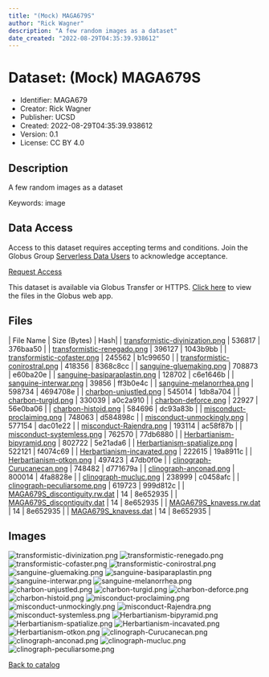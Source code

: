 ```yaml
---
title: "(Mock) MAGA679S"
author: "Rick Wagner"
description: "A few random images as a dataset"
date_created: "2022-08-29T04:35:39.938612"
---
```

# Dataset: (Mock) MAGA679S
- Identifier: MAGA679
- Creator: Rick Wagner
- Publisher: UCSD
- Created: 2022-08-29T04:35:39.938612
- Version: 0.1
- License: CC BY 4.0


## Description
A few random images as a dataset

Keywords: image


## Data Access
Access to this dataset requires accepting terms and conditions. Join the Globus Group [Serverless Data Users](https://app.globus.org/groups/260da91f-3496-11ed-b941-972795fc9504) to acknowledge acceptance.

[Request Access](https://app.globus.org/groups/260da91f-3496-11ed-b941-972795fc9504/join)

This dataset is available via Globus Transfer or HTTPS.
[Click here](https://app.globus.org/file-manager?origin_id=6528bad5-bc02-497d-8a4f-a38547d0e72a&origin_path=/serverless/allusers/MAGA679/) to view the files in the Globus web app.


## Files

| File Name | Size (Bytes) | Hash|
| [transformistic-divinization.png](https://g-b0978f.0ed28.75bc.data.globus.org/serverless/allusers/MAGA679/transformistic-divinization.png) | 536817 | 376baa50 |
| [transformistic-renegado.png](https://g-b0978f.0ed28.75bc.data.globus.org/serverless/allusers/MAGA679/transformistic-renegado.png) | 396127 | 1043b9bb |
| [transformistic-cofaster.png](https://g-b0978f.0ed28.75bc.data.globus.org/serverless/allusers/MAGA679/transformistic-cofaster.png) | 245562 | b1c99650 |
| [transformistic-conirostral.png](https://g-b0978f.0ed28.75bc.data.globus.org/serverless/allusers/MAGA679/transformistic-conirostral.png) | 418356 | 8368c8cc |
| [sanguine-gluemaking.png](https://g-b0978f.0ed28.75bc.data.globus.org/serverless/allusers/MAGA679/sanguine-gluemaking.png) | 708873 | e60ba20e |
| [sanguine-basiparaplastin.png](https://g-b0978f.0ed28.75bc.data.globus.org/serverless/allusers/MAGA679/sanguine-basiparaplastin.png) | 128702 | c6e1646b |
| [sanguine-interwar.png](https://g-b0978f.0ed28.75bc.data.globus.org/serverless/allusers/MAGA679/sanguine-interwar.png) | 39856 | ff3b0e4c |
| [sanguine-melanorrhea.png](https://g-b0978f.0ed28.75bc.data.globus.org/serverless/allusers/MAGA679/sanguine-melanorrhea.png) | 598734 | 4694708e |
| [charbon-unjustled.png](https://g-b0978f.0ed28.75bc.data.globus.org/serverless/allusers/MAGA679/charbon-unjustled.png) | 545014 | 1db8a704 |
| [charbon-turgid.png](https://g-b0978f.0ed28.75bc.data.globus.org/serverless/allusers/MAGA679/charbon-turgid.png) | 330039 | a0c2a910 |
| [charbon-deforce.png](https://g-b0978f.0ed28.75bc.data.globus.org/serverless/allusers/MAGA679/charbon-deforce.png) | 22927 | 56e0ba06 |
| [charbon-histoid.png](https://g-b0978f.0ed28.75bc.data.globus.org/serverless/allusers/MAGA679/charbon-histoid.png) | 584696 | dc93a83b |
| [misconduct-proclaiming.png](https://g-b0978f.0ed28.75bc.data.globus.org/serverless/allusers/MAGA679/misconduct-proclaiming.png) | 748063 | d584898c |
| [misconduct-unmockingly.png](https://g-b0978f.0ed28.75bc.data.globus.org/serverless/allusers/MAGA679/misconduct-unmockingly.png) | 577154 | dac01e22 |
| [misconduct-Rajendra.png](https://g-b0978f.0ed28.75bc.data.globus.org/serverless/allusers/MAGA679/misconduct-Rajendra.png) | 193114 | ac58f87b |
| [misconduct-systemless.png](https://g-b0978f.0ed28.75bc.data.globus.org/serverless/allusers/MAGA679/misconduct-systemless.png) | 762570 | 77db6880 |
| [Herbartianism-bipyramid.png](https://g-b0978f.0ed28.75bc.data.globus.org/serverless/allusers/MAGA679/Herbartianism-bipyramid.png) | 802722 | 5e21ada6 |
| [Herbartianism-spatialize.png](https://g-b0978f.0ed28.75bc.data.globus.org/serverless/allusers/MAGA679/Herbartianism-spatialize.png) | 522121 | f4074c69 |
| [Herbartianism-incavated.png](https://g-b0978f.0ed28.75bc.data.globus.org/serverless/allusers/MAGA679/Herbartianism-incavated.png) | 222615 | 19a8911c |
| [Herbartianism-otkon.png](https://g-b0978f.0ed28.75bc.data.globus.org/serverless/allusers/MAGA679/Herbartianism-otkon.png) | 497423 | 47db0f0e |
| [clinograph-Curucanecan.png](https://g-b0978f.0ed28.75bc.data.globus.org/serverless/allusers/MAGA679/clinograph-Curucanecan.png) | 748482 | d771679a |
| [clinograph-anconad.png](https://g-b0978f.0ed28.75bc.data.globus.org/serverless/allusers/MAGA679/clinograph-anconad.png) | 800014 | 4fa8828e |
| [clinograph-mucluc.png](https://g-b0978f.0ed28.75bc.data.globus.org/serverless/allusers/MAGA679/clinograph-mucluc.png) | 238999 | c0458afc |
| [clinograph-peculiarsome.png](https://g-b0978f.0ed28.75bc.data.globus.org/serverless/allusers/MAGA679/clinograph-peculiarsome.png) | 619723 | 999d812c |
| [MAGA679S_discontiguity.rw.dat](https://g-b0978f.0ed28.75bc.data.globus.org/serverless/allusers/MAGA679/MAGA679S_discontiguity.rw.dat) | 14 | 8e652935 |
| [MAGA679S_discontiguity.dat](https://g-b0978f.0ed28.75bc.data.globus.org/serverless/allusers/MAGA679/MAGA679S_discontiguity.dat) | 14 | 8e652935 |
| [MAGA679S_knavess.rw.dat](https://g-b0978f.0ed28.75bc.data.globus.org/serverless/allusers/MAGA679/MAGA679S_knavess.rw.dat) | 14 | 8e652935 |
| [MAGA679S_knavess.dat](https://g-b0978f.0ed28.75bc.data.globus.org/serverless/allusers/MAGA679/MAGA679S_knavess.dat) | 14 | 8e652935 |


## Images
![transformistic-divinization.png](https://g-b0978f.0ed28.75bc.data.globus.org/serverless/allusers/MAGA679/transformistic-divinization.png) ![transformistic-renegado.png](https://g-b0978f.0ed28.75bc.data.globus.org/serverless/allusers/MAGA679/transformistic-renegado.png) ![transformistic-cofaster.png](https://g-b0978f.0ed28.75bc.data.globus.org/serverless/allusers/MAGA679/transformistic-cofaster.png) ![transformistic-conirostral.png](https://g-b0978f.0ed28.75bc.data.globus.org/serverless/allusers/MAGA679/transformistic-conirostral.png) ![sanguine-gluemaking.png](https://g-b0978f.0ed28.75bc.data.globus.org/serverless/allusers/MAGA679/sanguine-gluemaking.png) ![sanguine-basiparaplastin.png](https://g-b0978f.0ed28.75bc.data.globus.org/serverless/allusers/MAGA679/sanguine-basiparaplastin.png) ![sanguine-interwar.png](https://g-b0978f.0ed28.75bc.data.globus.org/serverless/allusers/MAGA679/sanguine-interwar.png) ![sanguine-melanorrhea.png](https://g-b0978f.0ed28.75bc.data.globus.org/serverless/allusers/MAGA679/sanguine-melanorrhea.png) ![charbon-unjustled.png](https://g-b0978f.0ed28.75bc.data.globus.org/serverless/allusers/MAGA679/charbon-unjustled.png) ![charbon-turgid.png](https://g-b0978f.0ed28.75bc.data.globus.org/serverless/allusers/MAGA679/charbon-turgid.png) ![charbon-deforce.png](https://g-b0978f.0ed28.75bc.data.globus.org/serverless/allusers/MAGA679/charbon-deforce.png) ![charbon-histoid.png](https://g-b0978f.0ed28.75bc.data.globus.org/serverless/allusers/MAGA679/charbon-histoid.png) ![misconduct-proclaiming.png](https://g-b0978f.0ed28.75bc.data.globus.org/serverless/allusers/MAGA679/misconduct-proclaiming.png) ![misconduct-unmockingly.png](https://g-b0978f.0ed28.75bc.data.globus.org/serverless/allusers/MAGA679/misconduct-unmockingly.png) ![misconduct-Rajendra.png](https://g-b0978f.0ed28.75bc.data.globus.org/serverless/allusers/MAGA679/misconduct-Rajendra.png) ![misconduct-systemless.png](https://g-b0978f.0ed28.75bc.data.globus.org/serverless/allusers/MAGA679/misconduct-systemless.png) ![Herbartianism-bipyramid.png](https://g-b0978f.0ed28.75bc.data.globus.org/serverless/allusers/MAGA679/Herbartianism-bipyramid.png) ![Herbartianism-spatialize.png](https://g-b0978f.0ed28.75bc.data.globus.org/serverless/allusers/MAGA679/Herbartianism-spatialize.png) ![Herbartianism-incavated.png](https://g-b0978f.0ed28.75bc.data.globus.org/serverless/allusers/MAGA679/Herbartianism-incavated.png) ![Herbartianism-otkon.png](https://g-b0978f.0ed28.75bc.data.globus.org/serverless/allusers/MAGA679/Herbartianism-otkon.png) ![clinograph-Curucanecan.png](https://g-b0978f.0ed28.75bc.data.globus.org/serverless/allusers/MAGA679/clinograph-Curucanecan.png) ![clinograph-anconad.png](https://g-b0978f.0ed28.75bc.data.globus.org/serverless/allusers/MAGA679/clinograph-anconad.png) ![clinograph-mucluc.png](https://g-b0978f.0ed28.75bc.data.globus.org/serverless/allusers/MAGA679/clinograph-mucluc.png) ![clinograph-peculiarsome.png](https://g-b0978f.0ed28.75bc.data.globus.org/serverless/allusers/MAGA679/clinograph-peculiarsome.png) 

[Back to catalog](./)

